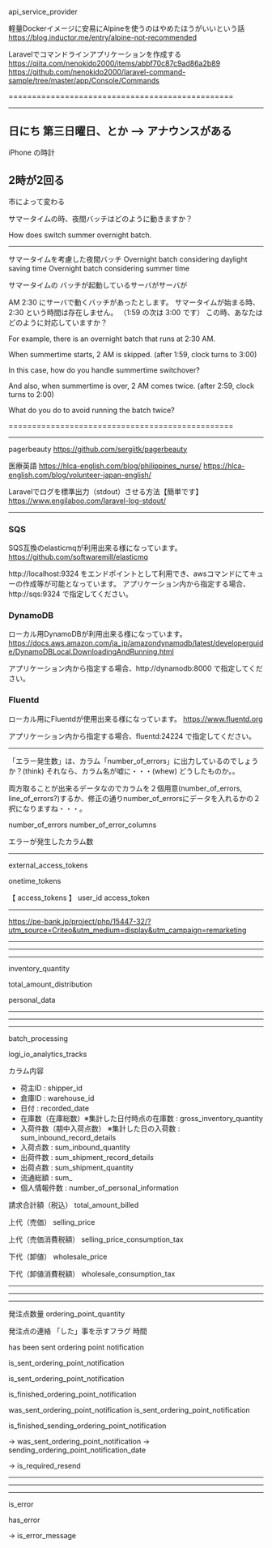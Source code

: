 api_service_provider


軽量Dockerイメージに安易にAlpineを使うのはやめたほうがいいという話
https://blog.inductor.me/entry/alpine-not-recommended


Laravelでコマンドラインアプリケーションを作成する
https://qiita.com/nenokido2000/items/abbf70c87c9ad86a2b89
https://github.com/nenokido2000/laravel-command-sample/tree/master/app/Console/Commands

================================================

---------------
日にち
第三日曜日、とか
  --> アナウンスがある
---------------

iPhone の時計

2時が2回る
-------------



市によって変わる


サマータイムの時、夜間バッチはどのように動きますか？

How does switch summer overnight batch.


---------------------------
サマータイムを考慮した夜間バッチ
Overnight batch considering daylight saving time
Overnight batch considering summer time


サマータイムの
バッチが起動しているサーバがサーバが


AM 2:30 にサーバで動くバッチがあったとします。
サマータイムが始まる時、2:30 という時間は存在しません。
（1:59 の次は 3:00 です）
この時、あなたはどのように対応していますか？

For example, there is an overnight batch that runs at 2:30 AM.

When summertime starts, 2 AM is skipped.
(after 1:59, clock turns to 3:00)

In this case, how do you handle summertime switchover?

And also, when summertime is over, 2 AM comes twice.
(after 2:59, clock turns to 2:00)

What do you do to avoid running the batch twice?



================================================



___________________________________________________________________________________
pagerbeauty
https://github.com/sergiitk/pagerbeauty


医療英語
https://hlca-english.com/blog/philippines_nurse/
https://hlca-english.com/blog/volunteer-japan-english/


Laravelでログを標準出力（stdout）させる方法【簡単です】
https://www.engilaboo.com/laravel-log-stdout/



___________________________________________________________________________________


### SQS
SQS互換のelasticmqが利用出来る様になっています。
https://github.com/softwaremill/elasticmq

http://localhost:9324 をエンドポイントとして利用でき、awsコマンドにてキューの作成等が可能となっています。
アプリケーション内から指定する場合、http://sqs:9324 で指定してください。

### DynamoDB
ローカル用DynamoDBが利用出来る様になっています。
https://docs.aws.amazon.com/ja_jp/amazondynamodb/latest/developerguide/DynamoDBLocal.DownloadingAndRunning.html

アプリケーション内から指定する場合、http://dynamodb:8000 で指定してください。

### Fluentd
ローカル用にFluentdが使用出来る様になっています。
https://www.fluentd.org

アプリケーション内から指定する場合、fluentd:24224 で指定してください。



___________________________________________________________________________________

「エラー発生数」は、カラム「number_of_errors」に出力しているのでしょうか？(think)
それなら、カラム名が嘘に・・・(whew)
どうしたものか。。

両方取ることが出来るデータなのでカラムを２個用意(number_of_errors, line_of_errors?)するか、修正の通りnumber_of_errorsにデータを入れるかの２択になりますね・・・。

number_of_errors
number_of_error_columns


エラーが発生したカラム数

___________________________________________________________________________________


external_access_tokens

onetime_tokens

【 access_tokens 】
user_id
access_token

___________________________________________________________________________________


https://pe-bank.jp/project/php/15447-32/?utm_source=Criteo&utm_medium=display&utm_campaign=remarketing


___________________________________________________________________________________
___________________________________________________________________________________
___________________________________________________________________________________



inventory_quantity

total_amount_distribution

personal_data

___________________________________________________________________________________
___________________________________________________________________________________
___________________________________________________________________________________

batch_processing

logi_io_analytics_tracks


カラム内容

 * 荷主ID : shipper_id
 * 倉庫ID : warehouse_id
 * 日付 : recorded_date
 * 在庫数（在庫総数）※集計した日付時点の在庫数 : gross_inventory_quantity
 * 入荷件数（期中入荷点数）  ※集計した日の入荷数 : sum_inbound_record_details
 * 入荷点数 : sum_inbound_quantity
 * 出荷件数 : sum_shipment_record_details
 * 出荷点数 : sum_shipment_quantity
 * 流通総額 : sum_
 * 個人情報件数 : number_of_personal_information



請求合計額（税込）
total_amount_billed

上代（売価）
selling_price

上代（売価消費税額）
selling_price_consumption_tax

下代（卸値）
wholesale_price

下代（卸値消費税額）
wholesale_consumption_tax


___________________________________________________________________________________
___________________________________________________________________________________
___________________________________________________________________________________


発注点数量
ordering_point_quantity


発注点の連絡
「した」事を示すフラグ
時間


has been sent ordering point notification

is_sent_ordering_point_notification

is_sent_ordering_point_notification

is_finished_ordering_point_notification

was_sent_ordering_point_notification
is_sent_ordering_point_notification


is_finished_sending_ordering_point_notification


-> was_sent_ordering_point_notification
-> sending_ordering_point_notification_date

-> is_required_resend

___________________________________________________________________________________
___________________________________________________________________________________
___________________________________________________________________________________

is_error

has_error

-> is_error_message




